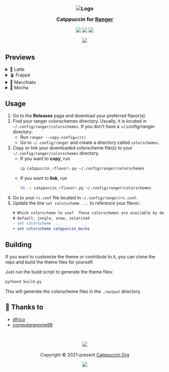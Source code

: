 <h3 align="center">
	<img src="https://raw.githubusercontent.com/catppuccin/catppuccin/main/assets/logos/exports/1544x1544_circle.png" width="100" alt="Logo"/><br/>
	<img src="https://raw.githubusercontent.com/catppuccin/catppuccin/main/assets/misc/transparent.png" height="30" width="0px"/>
	Catppuccin for <a href="https://ranger.fm/">Ranger</a>
	<img src="https://raw.githubusercontent.com/catppuccin/catppuccin/main/assets/misc/transparent.png" height="30" width="0px"/>
</h3>

<p align="center">
	<a href="https://github.com/catppuccin/template/stargazers"><img src="https://img.shields.io/github/stars/catppuccin/template?colorA=363a4f&colorB=b7bdf8&style=for-the-badge"></a>
	<a href="https://github.com/catppuccin/template/issues"><img src="https://img.shields.io/github/issues/catppuccin/template?colorA=363a4f&colorB=f5a97f&style=for-the-badge"></a>
	<a href="https://github.com/catppuccin/template/contributors"><img src="https://img.shields.io/github/contributors/catppuccin/template?colorA=363a4f&colorB=a6da95&style=for-the-badge"></a>
</p>

<p align="center">
	<img src="https://raw.githubusercontent.com/catppuccin/catppuccin/main/assets/previews/preview.webp"/>
</p>

## Previews

<details>
<summary>🌻 Latte</summary>
<img src="https://raw.githubusercontent.com/catppuccin/catppuccin/main/assets/previews/latte.webp"/>
</details>
<details>
<summary>🪴 Frappé</summary>
<img src="https://raw.githubusercontent.com/catppuccin/catppuccin/main/assets/previews/frappe.webp"/>
</details>
<details>
<summary>🌺 Macchiato</summary>
<img src="https://raw.githubusercontent.com/catppuccin/catppuccin/main/assets/previews/macchiato.webp"/>
</details>
<details>
<summary>🌿 Mocha</summary>
<img src="https://raw.githubusercontent.com/catppuccin/catppuccin/main/assets/previews/mocha.webp"/>
</details>

## Usage

1. Go to the **Releases** page and download your preferred flavor(s).
2. Find your ranger colorschemes directory. Usually, it is located in
   `~/.config/ranger/colorschemes`. If you don't have a ~/.config/ranger
   directory:
   - Run `ranger --copy-config=(rc)`
   - Go to `~/.config/ranger` and create a directory called `colorschemes`.
3. Copy or link your downloaded colorscheme file(s) to your
   `~/.config/ranger/colorschemes` directory.
   - If you want to **copy**, run
     ```bash
     cp catppuccin_<flavor>.py ~/.config/ranger/colorschemes
     ```
   - If you want to **link**, run
     ```bash
     ln -s catppuccin_<flavor>.py ~/.config/ranger/colorschemes
     ```
4. Go to your `rc.conf` file located in `~/.config/ranger/rc.conf`.
5. Update the line `set colorscheme ...` to reference your flavor:
   ```diff
   # Which colorscheme to use?  These colorschemes are available by default:
   # default, jungle, snow, solarized
   - set colorscheme ...
   + set colorscheme catppuccin_mocha
   ```

## Building

If you want to customize the theme or contribute to it, you can clone the repo
and build the theme files for yourself.

Just run the build script to generate the theme files:

```bash
python3 build.py
```

This will generate the colorscheme files in the `./output` directory.

## 💝 Thanks to

- [dfrico](https://github.com/dfrico)
- [computergnome99](https://github.com/computergnome99)

&nbsp;

<p align="center">
	<img src="https://raw.githubusercontent.com/catppuccin/catppuccin/main/assets/footers/gray0_ctp_on_line.svg?sanitize=true" />
</p>

<p align="center">
	Copyright &copy; 2021-present <a href="https://github.com/catppuccin" target="_blank">Catppuccin Org</a>
</p>

<p align="center">
	<a href="https://github.com/catppuccin/catppuccin/blob/main/LICENSE"><img src="https://img.shields.io/static/v1.svg?style=for-the-badge&label=License&message=MIT&logoColor=d9e0ee&colorA=363a4f&colorB=b7bdf8"/></a>
</p>

